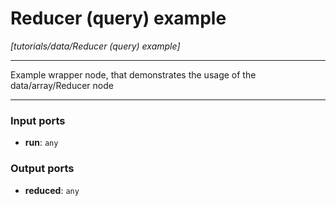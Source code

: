 # Reducer (query) example

_[tutorials/data/Reducer (query) example]_

---

Example wrapper node, that demonstrates the usage of the data/array/Reducer node  

---

### Input ports

* __run__: ` any `

### Output ports

* __reduced__: ` any `


